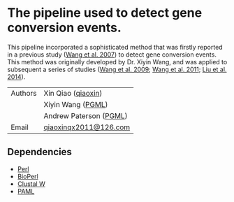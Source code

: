# The pipeline used to detect gene conversion events.

This pipeline incorporated a sophisticated method that was firstly reported in a previous study ([Wang et al. 2007](http://www.genetics.org/content/177/3/1753)) to detect gene conversion events. This method was originally developed by Dr. Xiyin Wang, and was applied to subsequent a series of studies ([Wang et al. 2009](https://genome.cshlp.org/content/19/6/1026.full); [Wang et al. 2011](http://www.plantcell.org/content/23/1/27); [Liu et al. 2014](https://www.nature.com/articles/ncomms4930)). 

| | |
| --- | --- |
| Authors | Xin Qiao ([qiaoxin](https://github.com/qiao-xin)) |
| | Xiyin Wang ([PGML](http://www.plantgenome.uga.edu)) |
| | Andrew Paterson ([PGML](http://www.plantgenome.uga.edu)) |
| Email   | <qiaoxinqx2011@126.com> |

## Dependencies

- [Perl](https://www.perl.org)
- [BioPerl](https://bioperl.org)
- [Clustal W](http://www.clustal.org/clustal2/#Download)
- [PAML](http://abacus.gene.ucl.ac.uk/software/paml.html)

